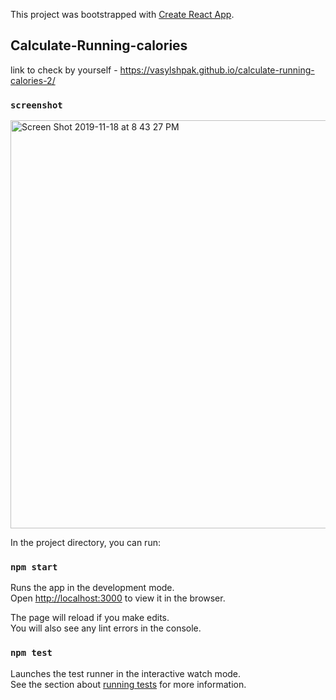 This project was bootstrapped with [Create React App](https://github.com/facebook/create-react-app).

## Calculate-Running-calories
link to check by yourself - https://vasylshpak.github.io/calculate-running-calories-2/

### `screenshot`

<img width="653" alt="Screen Shot 2019-11-18 at 8 43 27 PM" src="https://user-images.githubusercontent.com/31392756/69084461-9c9fe580-0a44-11ea-9ccb-295cda00d7c0.png">



In the project directory, you can run:

### `npm start`

Runs the app in the development mode.<br />
Open [http://localhost:3000](http://localhost:3000) to view it in the browser.

The page will reload if you make edits.<br />
You will also see any lint errors in the console.

### `npm test`

Launches the test runner in the interactive watch mode.<br />
See the section about [running tests](https://facebook.github.io/create-react-app/docs/running-tests) for more information.


